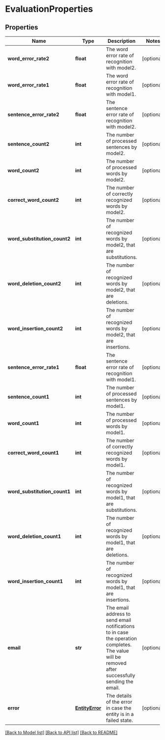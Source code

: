 # EvaluationProperties

## Properties
Name | Type | Description | Notes
------------ | ------------- | ------------- | -------------
**word_error_rate2** | **float** | The word error rate of recognition with model2. | [optional] 
**word_error_rate1** | **float** | The word error rate of recognition with model1. | [optional] 
**sentence_error_rate2** | **float** | The sentence error rate of recognition with model2. | [optional] 
**sentence_count2** | **int** | The number of processed sentences by model2. | [optional] 
**word_count2** | **int** | The number of processed words by model2. | [optional] 
**correct_word_count2** | **int** | The number of correctly recognized words by model2. | [optional] 
**word_substitution_count2** | **int** | The number of recognized words by model2, that are substitutions. | [optional] 
**word_deletion_count2** | **int** | The number of recognized words by model2, that are deletions. | [optional] 
**word_insertion_count2** | **int** | The number of recognized words by model2, that are insertions. | [optional] 
**sentence_error_rate1** | **float** | The sentence error rate of recognition with model1. | [optional] 
**sentence_count1** | **int** | The number of processed sentences by model1. | [optional] 
**word_count1** | **int** | The number of processed words by model1. | [optional] 
**correct_word_count1** | **int** | The number of correctly recognized words by model1. | [optional] 
**word_substitution_count1** | **int** | The number of recognized words by model1, that are substitutions. | [optional] 
**word_deletion_count1** | **int** | The number of recognized words by model1, that are deletions. | [optional] 
**word_insertion_count1** | **int** | The number of recognized words by model1, that are insertions. | [optional] 
**email** | **str** | The email address to send email notifications to in case the operation completes.  The value will be removed after successfully sending the email. | [optional] 
**error** | [**EntityError**](EntityError.md) | The details of the error in case the entity is in a failed state. | [optional] 

[[Back to Model list]](../README.md#documentation-for-models) [[Back to API list]](../README.md#documentation-for-api-endpoints) [[Back to README]](../README.md)


